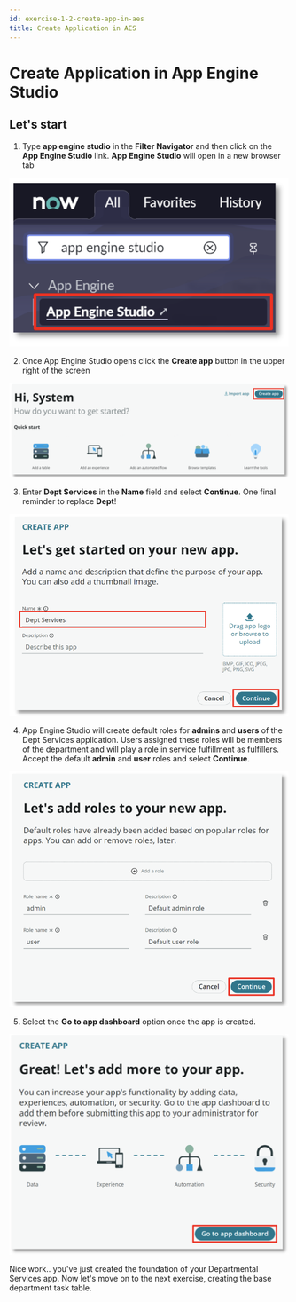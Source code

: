 ```yaml
---
id: exercise-1-2-create-app-in-aes
title: Create Application in AES
---
```


# Create Application in App Engine Studio

## Let's start

1. Type **app engine studio** in the **Filter Navigator** and then click on the **App Engine Studio** link. **App Engine Studio** will open in a new browser tab

![AES Setup Image 1](images/aes_1.png)

2. Once App Engine Studio opens click the **Create app** button in the upper right of the screen

![AES Setup Image 2](images/aes_2.png)

3. Enter **Dept Services** in the **Name** field and select **Continue**. One final reminder to replace **Dept**!

![AES Setup Image 3](images/aes_3.png)

4. App Engine Studio will create default roles for **admins** and **users** of the Dept Services application. Users assigned these roles will be members of the department and will play a role in service fulfillment as fulfillers. Accept the default **admin** and **user** roles and select **Continue**.

![AES Setup Image 4](images/aes_4.png)

5. Select the **Go to app dashboard** option once the app is created.

![AES Setup Image 5](images/aes_5.png)

Nice work.. you've just created the foundation of your Departmental Services app. Now let's move on to the next exercise, creating the base department task table.



